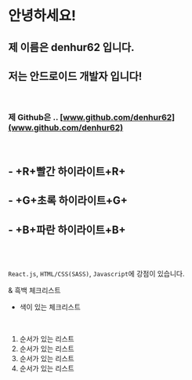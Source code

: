 <br />

# 안녕하세요!

## 제 이름은 **denhur62** 입니다.

## **저는 안드로이드 개발자 입니다!**

<br />

### 제 Github은 .. [www.github.com/denhur62](www.github.com/denhur62)

<br />

## - +R+빨간 하이라이트+R+

## - +G+초록 하이라이트+G+

## - +B+파란 하이라이트+B+

<br /><br />

`React.js`, `HTML/CSS(SASS)`, `Javascript`에 강점이 있습니다.

& 흑백 체크리스트

- 색이 있는 체크리스트

<br />

1. 순서가 있는 리스트
2. 순서가 있는 리스트
3. 순서가 있는 리스트
4. 순서가 있는 리스트

<br />
<br />
